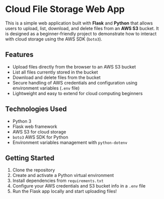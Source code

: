 # Cloud File Storage Web App

This is a simple web application built with **Flask** and **Python** that allows users to upload, list, download, and delete files from an **AWS S3** bucket. 
It is designed as a beginner-friendly project to demonstrate how to interact with cloud storage using the AWS SDK (`boto3`).

## Features

- Upload files directly from the browser to an AWS S3 bucket
- List all files currently stored in the bucket
- Download and delete files from the bucket
- Secure handling of AWS credentials and configuration using environment variables (`.env` file)
- Lightweight and easy to extend for cloud computing beginners

## Technologies Used

- Python 3
- Flask web framework
- AWS S3 for cloud storage
- `boto3` AWS SDK for Python
- Environment variables management with `python-dotenv`

## Getting Started

1. Clone the repository
2. Create and activate a Python virtual environment
3. Install dependencies from `requirements.txt`
4. Configure your AWS credentials and S3 bucket info in a `.env` file
5. Run the Flask app locally and start uploading files!
